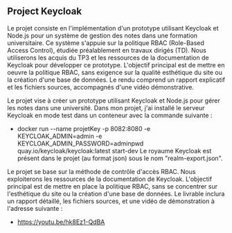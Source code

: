 ## Project Keycloak

Le projet consiste en l'implémentation d'un prototype utilisant Keycloak et Node.js pour un système de gestion des notes dans une formation universitaire. 
Ce système s'appuie sur la politique RBAC (Role-Based Access Control), étudiée préalablement en travaux dirigés (TD). 
Nous utiliserons les acquis du TP3 et les ressources de la documentation de Keycloak pour développer ce prototype. 
L'objectif principal est de mettre en oeuvre la politique RBAC, sans exigence sur la qualité esthétique du site ou la création d'une base de données. 
Le rendu comprend un rapport explicatif et les fichiers sources, accompagnés d'une vidéo démonstrative.

Le projet vise à créer un prototype utilisant Keycloak et Node.js pour gérer les notes dans une université. 
Dans mon projet, j'ai installé le serveur Keycloak en mode test dans un conteneur avec la commande suivante : 
- docker run --name projetKey -p 8082:8080 -e KEYCLOAK_ADMIN=admin -e KEYCLOAK_ADMIN_PASSWORD=adminpwd quay.io/keycloak/keycloak:latest start-dev
Le royaume Keycloak est présent dans le projet (au format json) sous le nom "realm-export.json".

Le projet se base sur la méthode de contrôle d'accès RBAC. Nous exploiterons les ressources de la documentation de Keycloak. 
L'objectif principal est de mettre en place la politique RBAC, sans se concentrer sur l'esthétique du site ou la création d'une base de données. 
Le livrable inclura un rapport détaillé, les fichiers sources, et une vidéo de démonstration à l'adresse suivante : 
- https://youtu.be/hk8Ez1-QdBA